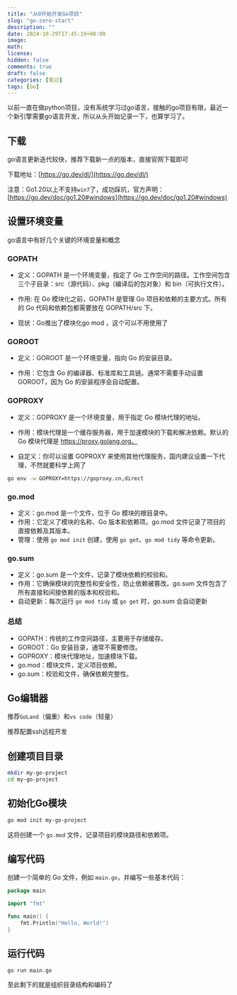 ```yaml
---
title: "从0开始开发Go项目"
slug: "go-zero-start"
description: "" 
date: 2024-10-29T17:45:19+08:00
image: 
math: 
license: 
hidden: false
comments: true
draft: false    
categories: [笔记]
tags: [Go]
---
```


<!-- 字段	介绍	默认值
description	文章简介	
image	特色图片	
comments	显示 / 隐藏评论区	true
license	文章协议 输入 false 可以隐藏	params.article.license.default
hidden	隐藏文章（不在首页，归档等页面显示，但是可以直接通过链接访问）	false
math	加载 KaTeX 脚本	
toc	显示 / 隐藏目录	params.article.toc
lastmod	最后更改时间	 -->

以前一直在做python项目，没有系统学习过go语言，接触的go项目有限，最近一个新引擎需要go语言开发，所以从头开始记录一下，也算学习了。

## 下载

go语言更新迭代较快，推荐下载新一点的版本，直接官网下载即可

下载地址：[https://go.dev/dl/](https://go.dev/dl/)

注意：Go1.20以上不支持`win7`了，成功踩坑，官方声明：[https://go.dev/doc/go1.20#windows](https://go.dev/doc/go1.20#windows)
## 设置环境变量
go语言中有好几个关键的环境变量和概念
### GOPATH
- 定义：GOPATH 是一个环境变量，指定了 Go 工作空间的路径。工作空间包含三个子目录：src（源代码）、pkg（编译后的包对象）和 bin（可执行文件）。

- 作用: 在 Go 模块化之前，GOPATH 是管理 Go 项目和依赖的主要方式。所有的 Go 代码和依赖包都需要放在 GOPATH/src 下。

- 现状：Go推出了模块化go mod ，这个可以不用使用了
### GOROOT
- 定义：GOROOT 是一个环境变量，指向 Go 的安装目录。

- 作用：它包含 Go 的编译器、标准库和工具链。通常不需要手动设置 GOROOT，因为 Go 的安装程序会自动配置。
### GOPROXY
- 定义：GOPROXY 是一个环境变量，用于指定 Go 模块代理的地址。

- 作用：模块代理是一个缓存服务器，用于加速模块的下载和解决依赖。默认的 Go 模块代理是 https://proxy.golang.org。

- 自定义：你可以设置 GOPROXY 来使用其他代理服务，国内建议设置一下代理，不然就要科学上网了
```bash
go env -w GOPROXY=https://goproxy.cn,direct
```
### go.mod
- 定义：go.mod 是一个文件，位于 Go 模块的根目录中。
- 作用：它定义了模块的名称、Go 版本和依赖项。go.mod 文件记录了项目的直接依赖及其版本。
- 管理：使用 `go mod init` 创建，使用 `go get`、`go mod tidy` 等命令更新。
### go.sum
- 定义：go.sum 是一个文件，记录了模块依赖的校验和。
- 作用：它确保模块的完整性和安全性，防止依赖被篡改。go.sum 文件包含了所有直接和间接依赖的版本和校验和。
- 自动更新：每次运行 `go mod tidy` 或 `go get` 时，go.sum 会自动更新
### 总结
- GOPATH：传统的工作空间路径，主要用于存储缓存。
- GOROOT：Go 安装目录，通常不需要修改。
- GOPROXY：模块代理地址，加速模块下载。
- go.mod：模块文件，定义项目依赖。
- go.sum：校验和文件，确保依赖完整性。

## Go编辑器
推荐`GoLand`（偏重）和`vs code`（轻量）

推荐配置ssh远程开发
## 创建项目目录
```bash
mkdir my-go-project
cd my-go-project
```
## 初始化Go模块

```bash
go mod init my-go-project
```
这将创建一个 `go.mod` 文件，记录项目的模块路径和依赖项。
## 编写代码
创建一个简单的 Go 文件，例如 `main.go`，并编写一些基本代码：

```go
package main

import "fmt"

func main() {
    fmt.Println("Hello, World!")
}
```

## 运行代码
```bash
go run main.go

```

至此剩下的就是组织目录结构和编码了